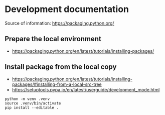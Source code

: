 # Development documentation 

Source of information: https://packaging.python.org/

## Prepare the local environment

* https://packaging.python.org/en/latest/tutorials/installing-packages/

## Install package from the local copy

* https://packaging.python.org/en/latest/tutorials/installing-packages/#installing-from-a-local-src-tree
* https://setuptools.pypa.io/en/latest/userguide/development_mode.html 

```
python -m venv .venv
source .venv/bin/activate
pip install --editable .
```